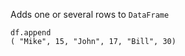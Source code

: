 <?xml version='1.0' encoding='UTF-8'?><topic xsi:noNamespaceSchemaLocation="https://resources.jetbrains.com/stardust/topic.v2.xsd" meta-keywords="" xmlns:xsi="http://www.w3.org/2001/XMLSchema-instance" id="append" title="Append values" _md-based="true"> <p _o="32" _o-sc="2,0" _o-l="2" _o-e="3,0" _o-tl="-1" _o-s="2,0" _o-cl="0" id="a75596cf">Adds one or several rows to <code _o="60" _o-sc="2,29" _o-l="2" _o-e="2,39" _o-tl="-1" _o-s="2,28" _o-cl="28" id="d70aea44">DataFrame</code></p>
<code _o="72" _o-sc="4,0" _o-l="3" _o-e="8,3" _o-tl="-1" _o-s="3,0" style="block" _o-cl="0" id="8e4bfac7" lang="kotlin">df.append (
    "Mike", 15,
    "John", 17, 
    "Bill", 30)
</code>
</topic>